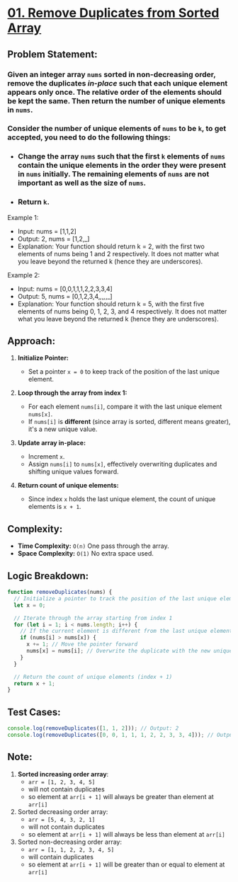 # [01. Remove Duplicates from Sorted Array](https://leetcode.com/problems/remove-duplicates-from-sorted-array/description/)

## Problem Statement:

### Given an integer array `nums` sorted in non-decreasing order, remove the duplicates **_in-place_** such that each unique element appears only once. The relative order of the elements should be kept the same. Then return the number of unique elements in `nums`.

### Consider the number of unique elements of `nums` to be `k`, to get accepted, you need to do the following things:

- ### Change the array `nums` such that the first `k` elements of `nums` contain the unique elements in the order they were present in `nums` initially. The remaining elements of `nums` are not important as well as the size of `nums`.

- ### Return `k`.

Example 1:

- Input: nums = [1,1,2]
- Output: 2, nums = [1,2,_]
- Explanation: Your function should return k = 2, with the first two elements of nums being 1 and 2 respectively.
  It does not matter what you leave beyond the returned k (hence they are underscores).

Example 2:

- Input: nums = [0,0,1,1,1,2,2,3,3,4]
- Output: 5, nums = [0,1,2,3,4,_,_,_,_,_]
- Explanation: Your function should return k = 5, with the first five elements of nums being 0, 1, 2, 3, and 4 respectively.
  It does not matter what you leave beyond the returned k (hence they are underscores).

## Approach:

1. **Initialize Pointer:**

   - Set a pointer `x = 0` to keep track of the position of the last unique element.

2. **Loop through the array from index 1:**

   - For each element `nums[i]`, compare it with the last unique element `nums[x]`.
   - If `nums[i]` is **different** (since array is sorted, different means greater), it's a new unique value.

3. **Update array in-place:**

   - Increment `x`.
   - Assign `nums[i]` to `nums[x]`, effectively overwriting duplicates and shifting unique values forward.

4. **Return count of unique elements:**

   - Since index `x` holds the last unique element, the count of unique elements is `x + 1`.

## Complexity:

- **Time Complexity:** `O(n)` One pass through the array.
- **Space Complexity:** `O(1)` No extra space used.

## Logic Breakdown:

```javascript
function removeDuplicates(nums) {
  // Initialize a pointer to track the position of the last unique element
  let x = 0;

  // Iterate through the array starting from index 1
  for (let i = 1; i < nums.length; i++) {
    // If the current element is different from the last unique element
    if (nums[i] > nums[x]) {
      x += 1; // Move the pointer forward
      nums[x] = nums[i]; // Overwrite the duplicate with the new unique value
    }
  }

  // Return the count of unique elements (index + 1)
  return x + 1;
}
```

## Test Cases:

```javascript
console.log(removeDuplicates([1, 1, 2])); // Output: 2
console.log(removeDuplicates([0, 0, 1, 1, 1, 2, 2, 3, 3, 4])); // Output: 5
```

## Note:

1. **Sorted increasing order array**:
   - `arr = [1, 2, 3, 4, 5]`
   - will not contain duplicates
   - so element at `arr[i + 1]` will always be greater than element at `arr[i]`
2. Sorted decreasing order array:
   - `arr = [5, 4, 3, 2, 1]`
   - will not contain duplicates
   - so element at `arr[i + 1]` will always be less than element at `arr[i]`
3. Sorted non-decreasing order array:
   - `arr = [1, 1, 2, 2, 3, 4, 5]`
   - will contain duplicates
   - so element at `arr[i + 1]` will be greater than or equal to element at `arr[i]`
